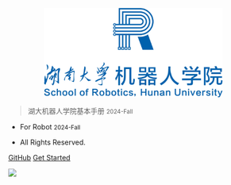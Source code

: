 <p align="center">
  <a href="https://roundly.github.io/HNU-Robotics-Application/#/">
    <img alt="docsify" src="src/_media/School_of_Robotics_HNU.png" height="180">
  </a>
</p>

> <middle>湖大机器人学院基本手册</middle> <small>2024-Fall</small>


- For Robot <small>2024-Fall</small>

- All Rights Reserved.

[GitHub](https://github.com/Roundly/HNU-Robotics-Application)
[Get Started](#湖南大学机器人学院基本手册-2024-Fall)

![](src/_media/bg.jpg)
